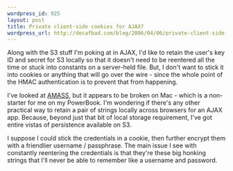 ```yaml
--- 
wordpress_id: 925
layout: post
title: Private client-side cookies for AJAX?
wordpress_url: http://decafbad.com/blog/2006/04/06/private-client-side-cookies-for-ajax
---
```

 <p>Along with the S3 stuff I'm poking at in AJAX, I'd like to retain the user's key ID and secret for S3 locally so that it doesn't need to be reentered all the time or stuck into constants on a server-held file.  But, I don't want to stick it into cookies or anything that will go over the wire - since the whole point of the HMAC authentication is to prevent that from happening.</p>
 <p>I've looked at <a href="http://codinginparadise.org/projects/storage/README.html">AMASS</a>, but it appears to be broken on Mac - which is a non-starter for me on my PowerBook.  I'm wondering if there's any other practical way to retain a pair of strings locally across browsers for an AJAX app.  Because, beyond just that bit of local storage requirement, I've got entire vistas of persistence available on S3.</p>
 <p>I suppose I could stick the credentials in a cookie, then further encrypt them with a friendlier username / passphrase.  The main issue I see with constantly reentering the credentials is that they're these big honking strings that I'll never be able to remember like a username and password.</p>
